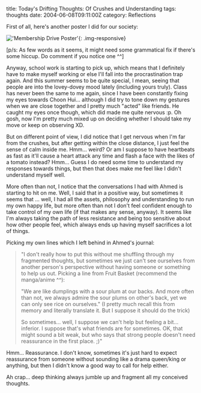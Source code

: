 title: Today's Drifting Thoughts: Of Crushes and Understanding
tags: thoughts
date: 2004-06-08T09:11:00Z
category: Reflections

First of all, here's another poster I did for our society:

!['Membership Drive Poster'](http://img32.photobucket.com/albums/v95/seh_hui/poster/recruit_small.png){: .img-responsive}

[p/s: As few words as it seems, it might need some grammatical fix if there's some hiccup. Do comment if you notice one ^^]

Anyway, school work is starting to pick up, which means that I definitely have to make myself working or else I'll fall into the procrastination trap again. And this summer seems to be quite special, I mean, seeing that people are into the lovey-dovey mood lately (including yours truly). Class has never been the same to me again, since I have been constantly fixing my eyes towards Choon Hui… although I did try to tone down my gestures when we are close together and I pretty much "acted" like friends. He caught my eyes once though, which did made me quite nervous :p. Oh gosh, now I'm pretty much mixed up on deciding whether I should take my move or keep on observing XD.

But on different point of view, I did notice that I get nervous when I'm far from the crushes, but after getting within the close distance, I just feel the sense of calm inside me. Hmm… weird? Or am I suppose to have heartbeats as fast as it'll cause a heart attack any time and flash a face with the likes of a tomato instead? Hmm… Guess I do need some time to understand my responses towards things, but then that does make me feel like I didn't understand myself well.

More often than not, I notice that the conversations I had with Ahmed is starting to hit on me. Well, I said that in a positive way, but sometimes it seems that … well, I had all the assets, philosophy and understanding to run my own happy life, but more often than not I don't feel confident enough to take control of my own life (if that makes any sense, anyway). It seems like I'm always taking the path of less resistance and being too sensitive about how other people feel, which always ends up having myself sacrifices a lot of things.

Picking my own lines which I left behind in Ahmed's journal:

> "I don't really how to put this without me shuffling through my fragmented thoughts, but sometimes we just can't see ourselves from another person's perspective without having someone or something to help us out. Picking a line from Fruit Basket (recommend the manga/anime ^^):
> 
> "We are like dumplings with a sour plum at our backs. And more often than not, we always admire the sour plums on other's back, yet we can only see rice on ourselves." (I pretty much recall this from memory and literally translate it. But I suppose it should do the trick)
> 
> So sometimes… well, I suppose we can't help but feeling a bit… inferior. I suppose that's what friends are for sometimes. OK, that might sound a bit weak, but who says that strong people doesn't need reassurance in the first place. ;)"

Hmm… Reassurance. I don't know, sometimes it's just hard to expect reassurance from someone without sounding like a drama queen/king or anything, but then I didn't know a good way to call for help either.

Ah crap… deep thinking always jumble up and fragment all my conceived thoughts.
